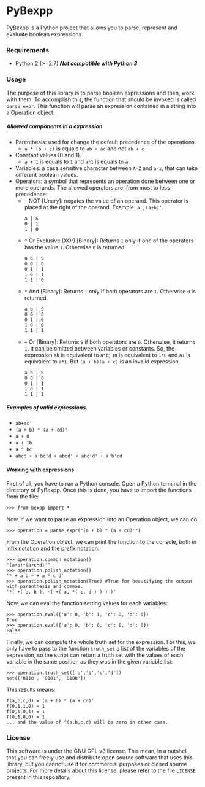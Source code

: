 # PyBexpp

PyBexpp is a Python project that allows you to parse, represent and evaluate boolean expressions.

### Requirements

 - Python 2 (>=2.7)  **_Not compatible with Python 3_**

### Usage

The purpose of this library is to parse boolean expressions and then, work with them. To accomplish this, the function that should be invoked is called ```parse_expr```. This function will parse an expression contained in a string into a Operation object.

##### Allowed components in a expression
 - Parenthesis: used for change the default precedence of the operations.
   - `a * (b + c)` is equals to `ab + ac` and not `ab + c`
 - Constant values (0 and 1).
   - `a + 1` is equals to `1` and `a*1` is equals to `a`
 - Variables: a case sensitive character between `A-Z` and `a-z`, that can take different boolean values.
 - Operators: a symbol that represents an operation done between one or more operands. The allowed operators are, from most to less precedence:
   - `'` NOT [Unary]: negates the value of an operand. This operator is placed at the right of the operand. Example: `a'`, `(a+b)'`.
     ```
     a | S
     0 | 1
     1 | 0
     ```
   - `^` Or Exclusive (XOr) [Binary]: Returns `1` only if one of the operators has the value `1`. Otherwise `0` is returned.
     ```
     a b | S
     0 0 | 0
     0 1 | 1
     1 0 | 1
     1 1 | 0
     ```
   - `*` And [Binary]: Returns `1` only if both operators are `1`. Otherwise `0` is returned.
     ```
     a b | S
     0 0 | 0
     0 1 | 0
     1 0 | 0
     1 1 | 1
     ```
   - `+` Or [Binary]: Returns `0` if both operators are `0`. Otherwise, it returns `1`. It can be omitted between variables or constants. So, the expression `ab` is equivalent to `a*b`; `10` is equivalent to `1*0` and `a1` is equivalent to `a*1`. But `(a + b)(a + c)` is an invalid expression.
     ```
     a b | S
     0 0 | 0
     0 1 | 1
     1 0 | 1
     1 1 | 1
     ```

##### Examples of valid expressions.
  - `ab+ac'`
  - `(a + b) * (a + cd)'`
  - `a + 0`
  - `a + 1b`
  - `a ^ bc`
  - `abcd + a'bc'd + abcd' + abc'd' + a'b'cd`

#### Working with expressions
First of all, you have to run a Python console. Open a Python terminal in the directory of PyBexpp. Once this is done, you have to import the functions from the file:
```
>>> from bexpp import *
```
Now, if we want to parse an expression into an Operation object, we can do:
```
>>> operation = parse_expr("(a + b) * (a + cd)'")
```

From the Operation object, we can print the function to the console, both in infix notation and the prefix notation:
```
>>> operation.common_notation()
"(a+b)*(a+c*d)'"
>>> operation.polish_notation()
'* + a b ~ + a * c d'
>>> operation.polish_notation(True) #True for beautifying the output with parenthesis and commas.
'*( +( a, b ), ~( +( a, *( c, d ) ) ) )'
```
Now, we can eval the function setting values for each variables:
```
>>> operation.eval({'a': 0, 'b': 1, 'c': 0, 'd': 0})
True
>>> operation.eval({'a': 0, 'b': 0, 'c': 0, 'd': 0})
False
```

Finally, we can compute the whole truth set for the expression. For this, we only have to pass to the function `truth_set` a list of the variables of the expression, so the script can return a truth set with the values of each variable in the same position as they was in the given variable list:

```
>>> operation.truth_set(['a','b','c','d'])
set(['0110', '0101', '0100'])
```

This results means:
```
f(a,b,c,d) = (a + b) * (a + cd)'
f(0,1,1,0) = 1
f(0,1,0,1) = 1
f(0,1,0,0) = 1
... and the value of f(a,b,c,d) will be zero in other case.
```
### License
This software is under the GNU GPL v3 license. This mean, in a nutshell, that you can freely use and distribute open source software that uses this library, but you cannot use it for commercial purposes or closed source projects. For more details about this license, please refer to the file `LICENSE` present in this repository.
